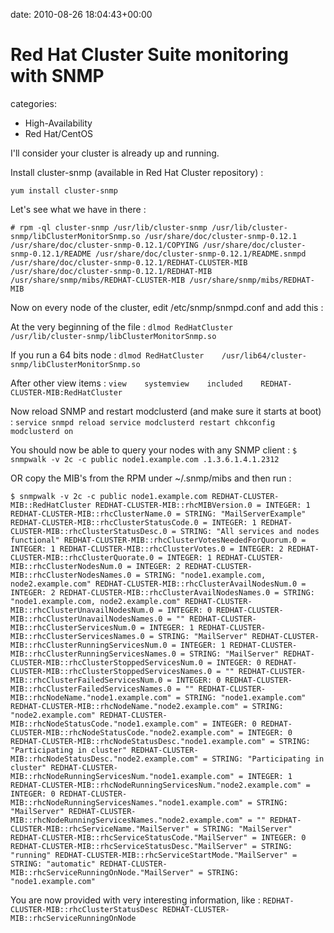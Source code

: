 


date: 2010-08-26 18:04:43+00:00


# Red Hat Cluster Suite monitoring with SNMP

categories:
- High-Availability
- Red Hat/CentOS


I'll consider your cluster is already up and running.



Install cluster-snmp (available in Red Hat Cluster repository) :

`yum install cluster-snmp`

Let's see what we have in there :

`# rpm -ql cluster-snmp
/usr/lib/cluster-snmp
/usr/lib/cluster-snmp/libClusterMonitorSnmp.so
/usr/share/doc/cluster-snmp-0.12.1
/usr/share/doc/cluster-snmp-0.12.1/COPYING
/usr/share/doc/cluster-snmp-0.12.1/README
/usr/share/doc/cluster-snmp-0.12.1/README.snmpd
/usr/share/doc/cluster-snmp-0.12.1/REDHAT-CLUSTER-MIB
/usr/share/doc/cluster-snmp-0.12.1/REDHAT-MIB
/usr/share/snmp/mibs/REDHAT-CLUSTER-MIB
/usr/share/snmp/mibs/REDHAT-MIB`

Now on every node of the cluster, edit /etc/snmp/snmpd.conf and add this :

At the very beginning of the file :
`dlmod RedHatCluster    /usr/lib/cluster-snmp/libClusterMonitorSnmp.so`

If you run a 64 bits node :
`dlmod RedHatCluster    /usr/lib64/cluster-snmp/libClusterMonitorSnmp.so`

After other view items :
`view    systemview    included    REDHAT-CLUSTER-MIB:RedHatCluster`

Now reload SNMP and restart modclusterd (and make sure it starts at boot) :
`service snmpd reload
service modclusterd restart
chkconfig modclusterd on`

You should now be able to query your nodes with any SNMP client :
`$ snmpwalk -v 2c -c public node1.example.com .1.3.6.1.4.1.2312`

OR copy the MIB's from the RPM under ~/.snmp/mibs and then run :

`$ snmpwalk -v 2c -c public node1.example.com REDHAT-CLUSTER-MIB::RedHatCluster
REDHAT-CLUSTER-MIB::rhcMIBVersion.0 = INTEGER: 1
REDHAT-CLUSTER-MIB::rhcClusterName.0 = STRING: "MailServerExample"
REDHAT-CLUSTER-MIB::rhcClusterStatusCode.0 = INTEGER: 1
REDHAT-CLUSTER-MIB::rhcClusterStatusDesc.0 = STRING: "All services and nodes functional"
REDHAT-CLUSTER-MIB::rhcClusterVotesNeededForQuorum.0 = INTEGER: 1
REDHAT-CLUSTER-MIB::rhcClusterVotes.0 = INTEGER: 2
REDHAT-CLUSTER-MIB::rhcClusterQuorate.0 = INTEGER: 1
REDHAT-CLUSTER-MIB::rhcClusterNodesNum.0 = INTEGER: 2
REDHAT-CLUSTER-MIB::rhcClusterNodesNames.0 = STRING: "node1.example.com, node2.example.com"
REDHAT-CLUSTER-MIB::rhcClusterAvailNodesNum.0 = INTEGER: 2
REDHAT-CLUSTER-MIB::rhcClusterAvailNodesNames.0 = STRING: "node1.example.com, node2.example.com"
REDHAT-CLUSTER-MIB::rhcClusterUnavailNodesNum.0 = INTEGER: 0
REDHAT-CLUSTER-MIB::rhcClusterUnavailNodesNames.0 = ""
REDHAT-CLUSTER-MIB::rhcClusterServicesNum.0 = INTEGER: 1
REDHAT-CLUSTER-MIB::rhcClusterServicesNames.0 = STRING: "MailServer"
REDHAT-CLUSTER-MIB::rhcClusterRunningServicesNum.0 = INTEGER: 1
REDHAT-CLUSTER-MIB::rhcClusterRunningServicesNames.0 = STRING: "MailServer"
REDHAT-CLUSTER-MIB::rhcClusterStoppedServicesNum.0 = INTEGER: 0
REDHAT-CLUSTER-MIB::rhcClusterStoppedServicesNames.0 = ""
REDHAT-CLUSTER-MIB::rhcClusterFailedServicesNum.0 = INTEGER: 0
REDHAT-CLUSTER-MIB::rhcClusterFailedServicesNames.0 = ""
REDHAT-CLUSTER-MIB::rhcNodeName."node1.example.com" = STRING: "node1.example.com"
REDHAT-CLUSTER-MIB::rhcNodeName."node2.example.com" = STRING: "node2.example.com"
REDHAT-CLUSTER-MIB::rhcNodeStatusCode."node1.example.com" = INTEGER: 0
REDHAT-CLUSTER-MIB::rhcNodeStatusCode."node2.example.com" = INTEGER: 0
REDHAT-CLUSTER-MIB::rhcNodeStatusDesc."node1.example.com" = STRING: "Participating in cluster"
REDHAT-CLUSTER-MIB::rhcNodeStatusDesc."node2.example.com" = STRING: "Participating in cluster"
REDHAT-CLUSTER-MIB::rhcNodeRunningServicesNum."node1.example.com" = INTEGER: 1
REDHAT-CLUSTER-MIB::rhcNodeRunningServicesNum."node2.example.com" = INTEGER: 0
REDHAT-CLUSTER-MIB::rhcNodeRunningServicesNames."node1.example.com" = STRING: "MailServer"
REDHAT-CLUSTER-MIB::rhcNodeRunningServicesNames."node2.example.com" = ""
REDHAT-CLUSTER-MIB::rhcServiceName."MailServer" = STRING: "MailServer"
REDHAT-CLUSTER-MIB::rhcServiceStatusCode."MailServer" = INTEGER: 0
REDHAT-CLUSTER-MIB::rhcServiceStatusDesc."MailServer" = STRING: "running"
REDHAT-CLUSTER-MIB::rhcServiceStartMode."MailServer" = STRING: "automatic"
REDHAT-CLUSTER-MIB::rhcServiceRunningOnNode."MailServer" = STRING: "node1.example.com"`

You are now provided with very interesting information, like :
`REDHAT-CLUSTER-MIB::rhcClusterStatusDesc
REDHAT-CLUSTER-MIB::rhcServiceRunningOnNode`

